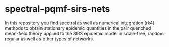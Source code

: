 # spectral-pqmf-sirs-nets
In this repository you find spectral as well as numerical integration (rk4) methods to obtain stationary epidemic quantities in the pair quenched mean-field theory applied to the SIRS epidemic model in scale-free, random regular as well as other types of networks.
